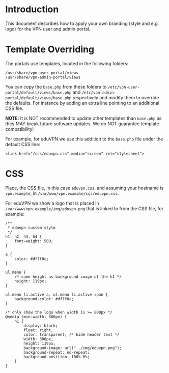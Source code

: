# Introduction

This document describes how to apply your own branding (style and e.g. logo) 
for the VPN user and admin portal.

# Template Overriding

The portals use templates, located in the following folders:

    /usr/share/vpn-user-portal/views
    /usr/share/vpn-admin-portal/views

You can copy the `base.php` from these folders to 
`/etc/vpn-user-portal/default/views/base.php` and 
`/etc/vpn-admin-portal/default/views/base.php` respectively and modify them to
override the defaults. For instance by adding an extra line pointing to an 
additional CSS file.

**NOTE**: It is NOT recommended to update other templates than `base.php` as 
they MAY break future software updates. We do NOT guarantee template 
compatibility!

For example, for eduVPN we use this addition to the `base.php` file under the
default CSS line:

    <link href="/css/eduvpn.css" media="screen" rel="stylesheet">

# CSS

Place, the CSS file, in this case `eduvpn.css`, and assuming your hostname is 
`vpn.example`, in `/var/www/vpn.example/css/eduvpn.css`.

For eduVPN we show a logo that is placed in 
`/var/www/vpn.example/img/eduvpn.png` that is linked to from the CSS file, 
for example:

    /** 
     * eduvpn custom style
     */
    h1, h2, h3, h4 {
        font-weight: 500;
    }

    a {
        color: #df7f0c;
    }

    ul.menu {
        /* same height as background image of the h1 */
        height: 119px;
    }

    ul.menu li.active a, ul.menu li.active span {
        background-color: #df7f0c;
    }

    /* only show the logo when width is >= 800px */
    @media (min-width: 800px) {
        h1 {
            display: block;
            float: right;
            color: transparent; /* hide header text */
            width: 300px;
            height: 119px;
            background-image: url("../img/eduvpn.png");
            background-repeat: no-repeat;
            background-position: 100% 0%;
        }
    }
